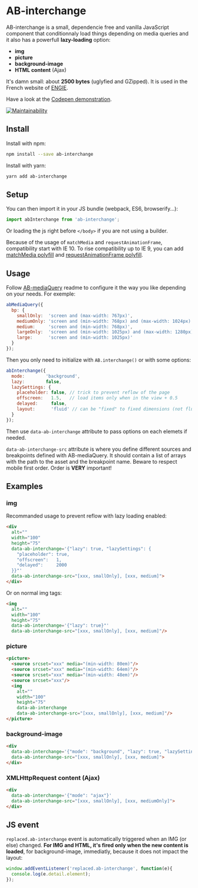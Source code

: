 # AB-interchange

AB-interchange is a small, dependencie free and vanilla JavaScript component that conditionnaly load things depending on media queries and it also has a powerfull **lazy-loading** option:

- **img**
- **picture**
- **background-image**
- **HTML content** (Ajax)

It's damn small: about **2500 bytes** (uglyfied and GZipped). It is used in the French website of [ENGIE](https://particuliers.engie.fr).

Have a look at the [Codepen demonstration](https://codepen.io/lordfpx/pen/jApqLW).

[![Maintainability](https://api.codeclimate.com/v1/badges/85a4444c8e573ae62a49/maintainability)](https://codeclimate.com/github/lordfpx/AB-interchange/maintainability)


## Install

Install with npm:
```bash
npm install --save ab-interchange
````

Install with yarn:
```bash
yarn add ab-interchange
```


## Setup

You can then import it in your JS bundle (webpack, ES6, browserify...):
```js
import abInterchange from 'ab-interchange';
```

Or loading the js right before `</body>` if you are not using a builder.

Because of the usage of `matchMedia` and `requestAnimationFrame`, compatibility start with IE 10. To rise compatibility up to IE 9, you can add [matchMedia polyfill](https://github.com/paulirish/matchMedia.js/) and [requestAnimationFrame polyfill](https://gist.github.com/paulirish/1579671).


## Usage

Follow [AB-mediaQuery](https://www.npmjs.com/package/ab-mediaquery) readme to configure it the way you like depending on your needs. For exemple:

```js
abMediaQuery({
  bp: {
    smallOnly:  'screen and (max-width: 767px)',
    mediumOnly: 'screen and (min-width: 768px) and (max-width: 1024px)',
    medium:     'screen and (min-width: 768px)',
    largeOnly:  'screen and (min-width: 1025px) and (max-width: 1280px)',
    large:      'screen and (min-width: 1025px)'
  }
});
```

Then you only need to initialize with `AB.interchange()` or with some options:

```js
abInterchange({
  mode:        'background',
  lazy:        false,
  lazySettings: {
    placeholder: false, // trick to prevent reflow of the page
    offscreen:   1.5,   // load items only when in the view + 0.5
    delayed:     false,
    layout:      'fluid' // can be "fixed" to fixed dimensions (not fluid)
  }
});
```

Then use `data-ab-interchange` attribute to pass options on each elemets if needed.

`data-ab-interchange-src` attribute is where you define different sources and breakpoints defined with AB-mediaQuery.
It should contain a list of arrays with the path to the asset and the breakpoint name. Beware to respect mobile first order. Order is **VERY** important!



## Examples

### **img**

Recommanded usage to prevent reflow with lazy loading enabled:
```html
<div
  alt=""
  width="100"
  height="75"
  data-ab-interchange='{"lazy": true, "lazySettings": {
    "placeholder": true,
    "offscreen":   1,
    "delayed":     2000
  }}"'
  data-ab-interchange-src="[xxx, smallOnly], [xxx, medium]">
</div>
```

Or on normal img tags:
```html
<img
  alt=""
  width="100"
  height="75"
  data-ab-interchange='{"lazy": true}"'
  data-ab-interchange-src="[xxx, smallOnly], [xxx, medium]"/>
```

### **picture**

```html
<picture>
  <source srcset="xxx" media="(min-width: 80em)"/>
  <source srcset="xxx" media="(min-width: 64em)"/>
  <source srcset="xxx" media="(min-width: 48em)"/>
  <source srcset="xxx"/>
  <img
    alt=""
    width="100"
    height="75"
    data-ab-interchange
    data-ab-interchange-src="[xxx, smallOnly], [xxx, medium]"/>
</picture>
```


### **background-image**

```html
<div
  data-ab-interchange='{"mode": "background", "lazy": true, "lazySettings": {"offscreen": 1.5}"}'
  data-ab-interchange-src="[xxx, smallOnly], [xxx, medium]">
</div>
```


### **XMLHttpRequest content (Ajax)**

```html
<div
  data-ab-interchange='{"mode": "ajax"}'
  data-ab-interchange-src="[xxx, smallOnly], [xxx, mediumOnly]">
</div>
```


## JS event
`replaced.ab-interchange` event is automatically triggered when an IMG (or else) changed. **For IMG and HTML, it's fired only when the new content is loaded**, for background-image, immediatly, because it does not impact the layout:

```js
window.addEventListener('replaced.ab-interchange', function(e){
  console.log(e.detail.element);
});
```
